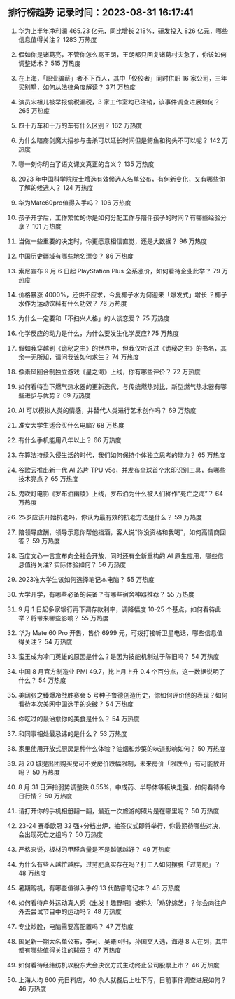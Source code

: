 
## 排行榜趋势 记录时间：2023-08-31 16:17:41
  
  1. 华为上半年净利润 465.23 亿元，同比增长 218%，研发投入 826 亿元，哪些信息值得关注？ 1283 万热度
    
  2. 假如你是诸葛亮，不管你怎么骂王朗，王朗都只回复诸葛村夫急了，你该如何调整话术？ 515 万热度
    
  3. 在上海，「职业骗薪」者不下百人，其中「佼佼者」同时供职 16 家公司，三年买别墅，如何从法律角度解读？ 371 万热度
    
  4. 演员宋祖儿被举报偷税漏税，3 家工作室均已注销，该事件调查进展如何？ 265 万热度
    
  5. 四十万车和十万的车有什么区别？ 162 万热度
    
  6. 为什么暗裔剑魔大招参与击杀可以延长时间但是鳄鱼和狗头不可以呢？ 142 万热度
    
  7. 哪一刻你明白了语文课文真正的含义？ 135 万热度
    
  8. 2023 年中国科学院院士增选有效候选人名单公布，有何新变化，又有哪些你了解的候选人？ 124 万热度
    
  9. 华为Mate60pro值得入手吗？ 106 万热度
    
  10. 孩子开学后，工作繁忙的你是如何分配工作与陪伴孩子的时间？有哪些经验分享？ 101 万热度
    
  11. 当做一些重要的决定时，你更愿意相信直觉，还是大数据？ 96 万热度
    
  12. 中国历史疆域有哪些地名漂变？ 86 万热度
    
  13. 索尼宣布 9 月 6 日起 PlayStation Plus 全系涨价，如何看待企业此举？ 79 万热度
    
  14. 价格暴涨 4000%，还供不应求，今夏椰子水为何迎来「爆发式」增长 ？椰子水作为运动饮料有什么功效？ 76 万热度
    
  15. 为什么一定要和「不扫兴人格」的人谈恋爱？ 75 万热度
    
  16. 化学反应的动力是什么，为什么要发生化学反应? 75 万热度
    
  17. 假如我穿越到《诡秘之主》的世界中，但我仅听说过《诡秘之主》的书名，其余一无所知，请问我该如何求生？ 74 万热度
    
  18. 像素风回合制独立游戏《星之海》上线，你有哪些评价？ 72 万热度
    
  19. 如何看待当下燃气热水器的更新迭代，与传统燃热对比，新型燃气热水器有哪些进步与优势？ 69 万热度
    
  20. AI 可以模拟人类的情感，并替代人类进行艺术创作吗？ 69 万热度
    
  21. 准女大学生适合买什么电脑? 68 万热度
    
  22. 有什么手机能用八年以上？ 66 万热度
    
  23. 在算法持续入侵生活的时代，我们如何保持个体独立思考的能力？ 65 万热度
    
  24. 谷歌云推出新一代 AI 芯片 TPU v5e，并发布全球首个水印识别工具，有哪些技术亮点？ 65 万热度
    
  25. 鬼吹灯电影《罗布泊幽陵》上线，罗布泊为什么被人们称作“死亡之海”？ 64 万热度
    
  26. 25岁应该开始抗老吗，你认为最有效的抗老方法是什么？ 59 万热度
    
  27. 陪领导应酬，领导示意你帮他挡酒，客人说“你没资格和我喝”，如何高情商回答？ 59 万热度
    
  28. 百度文心一言宣布向全社会开放，同时还有全新重构的 AI 原生应用，哪些信息值得关注? 实际体验如何？ 56 万热度
    
  29. 2023准大学生该如何选择笔记本电脑？ 55 万热度
    
  30. 大学开学，有哪些必备的装备？有哪些宿舍神器推荐？ 55 万热度
    
  31. 9 月 1 日起多家银行再下调存款利率，调降幅度 10-25 个基点，如何看待此举？将带来哪些影响？ 55 万热度
    
  32. 华为 Mate 60 Pro 开售，售价 6999 元，可拨打接听卫星电话，哪些信息值得关注？ 54 万热度
    
  33. 蛮王成为冷门英雄的原因是什么？是因为技能机制过于陈旧吗？ 54 万热度
    
  34. 中国 8 月官方制造业 PMI 49.7，比上月上升 0.4 个百分点，这一数据说明了什么？ 54 万热度
    
  35. 美网张之臻爆冷战胜赛会 5 号种子鲁德创造历史，你如何评价他的表现？如何看待本次美网中国选手的突破？ 54 万热度
    
  36. 你吃过的最治愈你的美食是什么？ 54 万热度
    
  37. 和同事相处最忌讳的是什么？ 53 万热度
    
  38. 家里使用开放式厨房是种什么体验？油烟和炒菜的味道影响如何？ 50 万热度
    
  39. 超 20  城提出团购买房可不受房价跌幅限制，未来房价「限跌令」有可能放开吗？ 50 万热度
    
  40. 8 月 31 日沪指弱势调整跌 0.55%，中成药、半导体等板块走强，如何看待今日行情？ 50 万热度
    
  41. 请打开你的手机相册翻一翻，最近一次旅游的照片是在哪里呢？ 50 万热度
    
  42. 23-24 赛季欧冠 32 强+分档出炉，抽签仪式即将举行，你最期待哪些对决，会出现死亡之组吗？ 50 万热度
    
  43. 严格来说，板材的甲醛含量是不是越低越好？ 49 万热度
    
  44. 为什么有些人越忙越胖，过劳肥真实存在吗？打工人如何摆脱「过劳肥」？ 48 万热度
    
  45. 暑期购机，有哪些值得入手的 13 代酷睿笔记本？ 48 万热度
    
  46. 如何看待户外运动真人秀《出发！趣野吧》被称为「劝辞综艺」？你会向往户外去尝试节目中的运动吗？ 48 万热度
    
  47. 专业炒股，电脑需要高配置吗？ 47 万热度
    
  48. 国足新一期大名单公布，李可、吴曦回归，孙国文入选，海港 8 人在列，其中都有哪些值得关注的球员？ 47 万热度
    
  49. 如何看待经纬纺机以股东大会决议方式主动终止公司股票上市？ 46 万热度
    
  50. 上海人均 600 元日料店，40 余人就餐后上吐下泻，目前事件调查进展如何？ 46 万热度
    